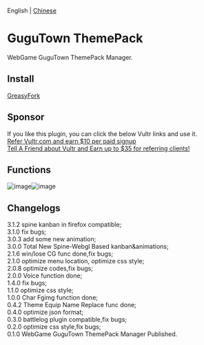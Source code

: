 English | [Chinese](README_zh.md)  
# GuguTown ThemePack
WebGame GuguTown ThemePack Manager.   

## Install  
[GreasyFork](https://greasyfork.org/scripts/450204)  

## Sponsor    
If you like this plugin, you can click the below Vultr links and use it.   
[Refer Vultr.com and earn $10 per paid signup](https://www.vultr.com/?ref=7365869)  
[Tell A Friend about Vultr and Earn up to $35 for referring clients!](https://www.vultr.com/?ref=9023177-8H)  

## Functions

![image](https://user-images.githubusercontent.com/35645329/188587101-412da1d5-847f-487d-8432-b47612ec6083.png)![image](https://user-images.githubusercontent.com/35645329/188587287-845ee909-c236-4b7a-9331-15e63a15160d.png)

## Changelogs
3.1.2 spine kanban in firefox compatible;   
3.1.0 fix bugs;     
3.0.3 add some new animation;       
3.0.0 Total New Spine-Webgl Based kanban&animations;   
2.1.6 win/lose CG func done,fix bugs;   
2.1.0 optimize menu location, optimize css style;   
2.0.8 optimize codes,fix bugs;   
2.0.0 Voice function done;   
1.4.0 fix bugs;   
1.1.0 optimize css style;    
1.0.0 Char Fgimg function done;   
0.4.2 Theme Equip Name Replace func done;   
0.4.0 optimize json format;   
0.3.0 battlelog plugin compatible,fix bugs;     
0.2.0 optimize css style,fix bugs;   
0.1.0 WebGame GuguTown ThemePack Manager Published.
